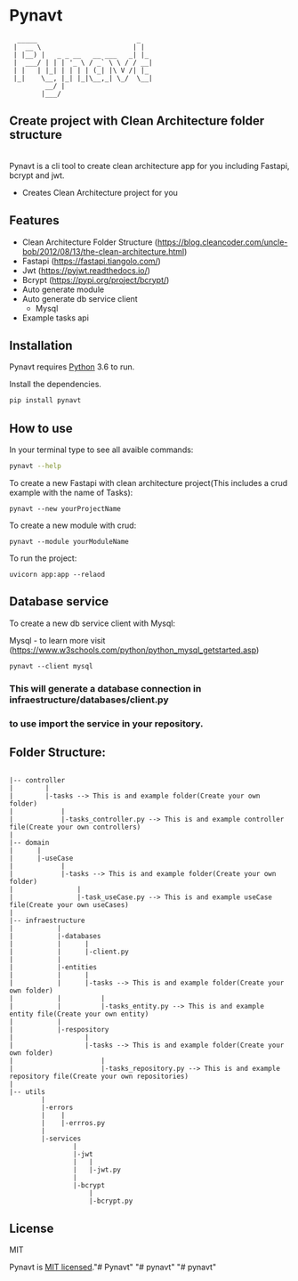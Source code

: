 # Pynavt

```
  _____                         _   
 |  __ \                       | |  
 | |__) |   _ _ __   __ ___   _| |_ 
 |  ___/ | | | '_ \ / _` \ \ / / __|
 | |   | |_| | | | | (_| |\ V /| |_ 
 |_|    \__, |_| |_|\__,_| \_/  \__|
         __/ |                      
        |___/                       
```
## Create project with Clean Architecture folder structure

\
Pynavt is a cli tool to create clean architecture app for you including Fastapi, bcrypt and jwt.

- Creates Clean Architecture project for you


## Features
- Clean Architecture Folder Structure (https://blog.cleancoder.com/uncle-bob/2012/08/13/the-clean-architecture.html)
- Fastapi (https://fastapi.tiangolo.com/)
- Jwt (https://pyjwt.readthedocs.io/)
- Bcrypt (https://pypi.org/project/bcrypt/)
- Auto generate module
- Auto generate db service client 
  - Mysql
- Example tasks api

## Installation

Pynavt requires [Python](https://www.python.org/) 3.6 to run.

Install the dependencies.

```sh
pip install pynavt
```


## How to use

In your terminal type to see all avaible commands:

```sh
pynavt --help
```

To create a new Fastapi with clean architecture project(This includes a crud example with the name of Tasks):

```
pynavt --new yourProjectName
```

To create a new module with crud:

```
pynavt --module yourModuleName
```

To run the project:

```
uvicorn app:app --relaod
```

## Database service
To create a new db service client with Mysql:

Mysql - to learn more visit (https://www.w3schools.com/python/python_mysql_getstarted.asp)
```
pynavt --client mysql
```

### This will generate a database connection in infraestructure/databases/client.py
### to use import the service in your repository.




## Folder Structure:

```

|-- controller
|        |      
|        |-tasks --> This is and example folder(Create your own folder)
|            |       
|            |-tasks_controller.py --> This is and example controller file(Create your own controllers)
|            
|-- domain
|      |
|      |-useCase
|            |
|            |-tasks --> This is and example folder(Create your own folder)
|                | 
|                |-task_useCase.py --> This is and example useCase file(Create your own useCases)
|
|-- infraestructure
|           |
|           |-databases
|           |      |
|           |      |-client.py
|           |
|           |-entities
|           |      |
|           |      |-tasks --> This is and example folder(Create your own folder)
|           |          |
|           |          |-tasks_entity.py --> This is and example entity file(Create your own entity)
|           |
|           |-respository
|                  |
|                  |-tasks --> This is and example folder(Create your own folder)
|                      | 
|                      |-tasks_repository.py --> This is and example repository file(Create your own repositories)
|                       
|-- utils
        |
        |-errors
        |    |
        |    |-errros.py
        |
        |-services
                |
                |-jwt
                |   |
                |   |-jwt.py
                |
                |-bcrypt
                    |
                    |-bcrypt.py
```

## License

MIT

Pynavt is [MIT licensed](LICENSE)."# Pynavt" 
"# pynavt" 
"# pynavt" 
